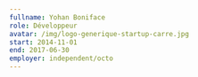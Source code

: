 ```yaml
---
fullname: Yohan Boniface
role: Développeur
avatar: /img/logo-generique-startup-carre.jpg
start: 2014-11-01
end: 2017-06-30
employer: independent/octo
---
```

